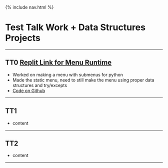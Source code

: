 {% include nav.html %}
# Test Talk Work + Data Structures Projects
***
## TT0 [Replit Link for Menu Runtime](https://replit.com/@AkhilNandhakuma/Akhil-Data-Structures#main.py)
- Worked on making a menu with submenus for python
- Made the static menu, need to still make the menu using proper data structures and try/excepts
- [Code on Github](https://github.com/AkhilNandhakumar/Akhil-Data-Structures/blob/main/main.py)

***

## TT1
- content

***

## TT2
- content

***
